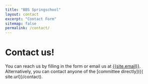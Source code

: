 ```yaml
---
title: "BBS Springschool"
layout: contact
excerpt: "Contact Form"
sitemap: false
permalink: /contact/
---
```



# Contact us!

You can reach us by filling in the form or email us at [{{site.email}}](mailto:{{site.email}}). Alternatively, you can contact anyone of the [committee directly]({{ site.url}}/contact).

